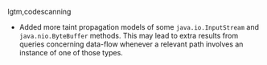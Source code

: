 lgtm,codescanning
* Added more taint propagation models of some `java.io.InputStream` and `java.nio.ByteBuffer` methods. This may lead to extra results from queries concerning data-flow whenever a relevant path involves an instance of one of those types.
